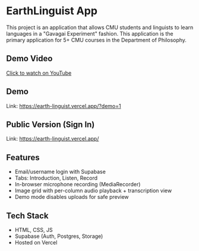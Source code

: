 # EarthLinguist App

This project is an application that allows CMU students and linguists to learn languages in a "Gavagai Experiment" fashion. This application is the primary application for 5+ CMU courses in the Department of Philosophy.

## Demo Video
[Click to watch on YouTube](https://youtu.be/53BoHCis0iI)


## Demo
Link: https://earth-linguist.vercel.app/?demo=1

## Public Version (Sign In)
Link: https://earth-linguist.vercel.app/

## Features
- Email/username login with Supabase
- Tabs: Introduction, Listen, Record
- In-browser microphone recording (MediaRecorder)
- Image grid with per-column audio playback + transcription view
- Demo mode disables uploads for safe preview

## Tech Stack
- HTML, CSS, JS
- Supabase (Auth, Postgres, Storage)
- Hosted on Vercel

